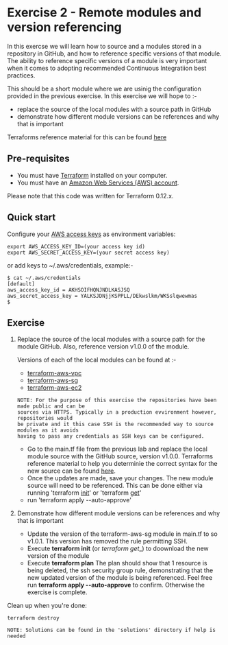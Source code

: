 # Exercise 2 - Remote modules and version referencing

In this exercse we will learn how to source and a modules stored in a repository in
GitHub, and how to reference specific versions of that module. The ability to reference
specific versions of a module is very important when it comes to adopting recommended
Continuous Integratiion best practices.

This should be a short module where we are usinig the configuration provided in the
previous exercise. In this exercise we will hope to :-

* replace the source of the local modules with a source path in GitHub
* demonstrate how different module versions can be references and why that is important

Terraforms reference material for this can be found [here](https://www.terraform.io/docs/modules/sources.html#github)

## Pre-requisites

* You must have [Terraform](https://www.terraform.io/) installed on your computer. 
* You must have an [Amazon Web Services (AWS) account](http://aws.amazon.com/).

Please note that this code was written for Terraform 0.12.x.

## Quick start

Configure your [AWS access 
keys](http://docs.aws.amazon.com/general/latest/gr/aws-sec-cred-types.html#access-keys-and-secret-access-keys) as 
environment variables:

```
export AWS_ACCESS_KEY_ID=(your access key id)
export AWS_SECRET_ACCESS_KEY=(your secret access key)
```

or add keys to ~/.aws/credentials, example:-

```
$ cat ~/.aws/credentials
[default]
aws_access_key_id = AKHSOIFHQNJNDLKASJSQ
aws_secret_access_key = YALKSJDNjjKSPPLL/DEkwslkm/WKSslqwewmas
$
```

## Exercise

1. Replace the source of the local modules with a source path for the module GitHub. Also,
   reference version v1.0.0 of the module. 

   Versions of each of the local modules can be found at :-

   * [terraform-aws-vpc](https://github.com/conorcasey/terraform-aws-vpc.git)
   * [terraform-aws-sg](https://github.com/conorcasey/terraform-aws-sg.git)
   * [terraform-aws-ec2](https://github.com/conorcasey/terraform-aws-ec2.git)

   ```
   NOTE: For the purpose of this exercise the repositories have been made public and can be
   sources via HTTPS. Typically in a production evvironment however, repositories would 
   be private and it this case SSH is the recommended way to source modules as it avoids 
   having to pass any credentials as SSH keys can be configured.
   ```

   * Go to the main.tf file from the previous lab and replace the local module source with
     the GitHub source, version v1.0.0. Terraforms reference material to help you determinie
     the correct syntax for the new source can be found [here](https://www.terraform.io/docs/modules/sources.html#github).
   * Once the updates are made, save your changes. The new module source will need to be 
     referenced. This can be done either via running 'terraform [init](https://www.terraform.io/docs/commands/init.html)' or 'terraform [get](https://www.terraform.io/docs/commands/get.html)'
   * run 'terraform apply --auto-approve'

2. Demonstrate how different module versions can be references and why that is important

   * Update the version of the terraform-aws-sg module in main.tf to so v1.0.1. This version 
     has removed the rule permitting SSH.
   * Execute __terraform init__ (or _terraform get__) to doownload the new version of the
     module
   * Execute __terraform plan__
     The plan should show that 1 resource is being deleted, the ssh security group rule,
     demonstrating that the new updated version of the module is being referenced. Feel free
     run __terraform apply --auto-approve__ to confirm. Otherwise the exercise is complete.
    
Clean up when you're done:

```
terraform destroy
```



```
NOTE: Solutions can be found in the 'solutions' directory if help is needed
```

